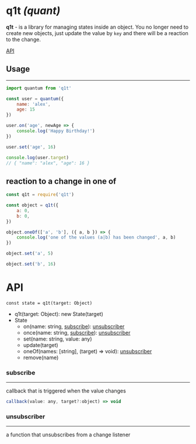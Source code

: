 # **q1t** *(quant)*


**q1t** - is a library for managing states inside an object.
You no longer need to create new objects, just update the value by `key` and there will be a reaction to the change.

[API](#API)

## Usage
---
```javascript
import quantum from 'q1t'

const user = quantum({
    name: 'alex',
    age: 15
})

user.on('age', newAge => {
    console.log('Happy Birthday!')
})

user.set('age', 16)

console.log(user.target)
// { "name": "alex", "age": 16 }
```

## reaction to a change in one of

```javascript
const q1t = require('q1t')

const object = q1t({
    a: 0,
    b: 0,
})

object.oneOf(['a', 'b'], ({ a, b }) => {
    console.log('one of the values (a|b) has been changed', a, b)
})

object.set('a', 5)

object.set('b', 16)
```

# API
`const state = q1t(target: Object)`

* q1t(target: Object): new State(target)
* State
    + on(name: string, [subscribe](#subscribe)): [unsubscriber ](#unsubscriber )
    + once(name: string, [subscribe](#subscribe)): [unsubscriber ](#unsubscriber )
    + set(name: string, value: any)
    + update(target)
    + oneOf(names: [string], (target) => void): [unsubscriber ](#unsubscriber )
    + remove(name)


### subscribe
---
callback that is triggered when the value changes
```javascript
callback(value: any, target?:object) => void
```
### unsubscriber 
---
a function that unsubscribes from a change listener
